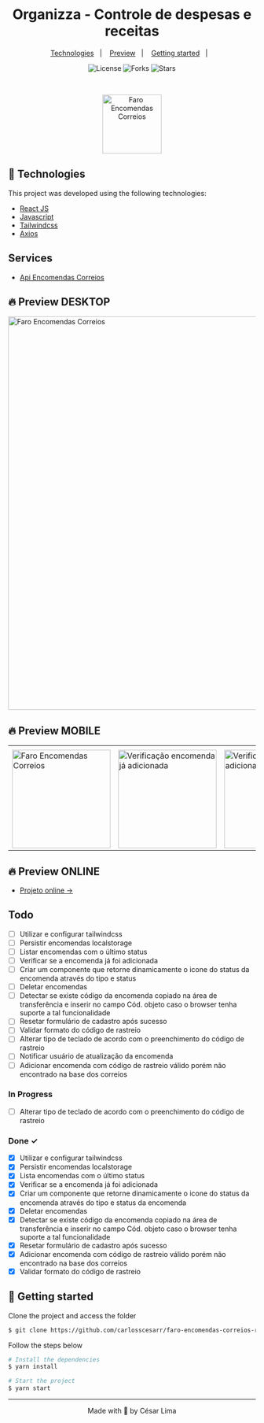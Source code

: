 <h1 align="center">
    Organizza - Controle de despesas e receitas
</h1>

<p align="center">
  <a href="#technologies">Technologies</a>&nbsp;&nbsp;&nbsp;|&nbsp;&nbsp;&nbsp;
  <a href="#-preview">Preview</a>&nbsp;&nbsp;&nbsp;|&nbsp;&nbsp;&nbsp;
  <a href="#-layout">Getting started</a>&nbsp;&nbsp;&nbsp;|&nbsp;&nbsp;&nbsp;
  <!--<a href="#-project">Project</a>&nbsp;&nbsp;&nbsp;|&nbsp;&nbsp;&nbsp;-->
  <!--<a href="#-layout">Layout</a>&nbsp;&nbsp;&nbsp;|&nbsp;&nbsp;&nbsp;-->
  <!--<a href="#-license">License</a>-->
</p>

<p align="center">
  <img  src="https://img.shields.io/static/v1?label=license&message=MIT&color=5965E0&labelColor=121214" alt="License">
  
  <img src="https://img.shields.io/github/forks/carlosscesarr/gerador-senha-react-native?label=forks&message=MIT&color=5965E0&labelColor=121214" alt="Forks">     

  <img src="https://img.shields.io/github/stars/carlosscesarr/gerador-senha-react-native?label=stars&message=MIT&color=5965E0&labelColor=121214" alt="Stars">
</p>

<br>

<p align="center">
  <img alt="Faro Encomendas Correios" src="" width="120px">
</p>

## 🧪 Technologies

This project was developed using the following technologies:

- [React JS](https://reactjs.org)
- [Javascript](https://developer.mozilla.org/pt-BR/docs/Web/JavaScript)
- [Tailwindcss](https://tailwindcss.com/)
- [Axios](https://axios-http.com/docs/intro)

## Services

- [Api Encomendas Correios](https://documenter.getpostman.com/view/11074732/TzJpgyny)

## 🔥 Preview DESKTOP
<img alt="Faro Encomendas Correios" src="https://drive.google.com/uc?export=download&id=1YX8lZTuaQJsCw4oq0PeLhWsT0AsBFT7x" width="800px">

## 🔥 Preview MOBILE
<table>
  <tr>
    <td></td>
     <td></td>
     <td></td>
  </tr>
  <tr>
    <td>
        <img alt="Faro Encomendas Correios" src="https://drive.google.com/uc?export=download&id=10scXBxZnXj67It-E34AZCEmQYF9gtN3I" width="200px">
    </td>
    <td>
        <img alt="Verificação encomenda já adicionada" src="https://drive.google.com/uc?export=download&id=1zDkoICo10FZ7JLMV64uAf4I_lBh06OCx" width="200px">
    </td>
    <td>
        <img alt="Verificação encomenda adicionada com sucesso" src="https://drive.google.com/uc?export=download&id=1sUY7frrZOmbtzoQ5eR0askm-eiBbhKTI" width="200px">
    </td>
  </tr>
 </table>

## 🔥 Preview ONLINE
- [Projeto online ->](https://dazzling-wing-bf8e1b.netlify.app/)

## Todo

- [ ] Utilizar e configurar tailwindcss
- [ ] Persistir encomendas localstorage
- [ ] Listar encomendas com o último status
- [ ] Verificar se a encomenda já foi adicionada
- [ ] Criar um componente que retorne dinamicamente o icone do status da encomenda através do tipo e status
- [ ] Deletar encomendas
- [ ] Detectar se existe código da encomenda copiado na área de transferência e inserir no campo Cód. objeto caso o browser tenha suporte a tal funcionalidade
- [ ] Resetar formulário de cadastro após sucesso
- [ ] Validar formato do código de rastreio
- [ ] Alterar tipo de teclado de acordo com o preenchimento do código de rastreio
- [ ] Notificar usuário de atualização da encomenda
- [ ] Adicionar encomenda com código de rastreio válido porém não encontrado na base dos correios

### In Progress

- [ ] Alterar tipo de teclado de acordo com o preenchimento do código de rastreio

### Done ✓

- [x] Utilizar e configurar tailwindcss
- [x] Persistir encomendas localstorage
- [x] Lista encomendas com o último status
- [x] Verificar se a encomenda já foi adicionada
- [x] Criar um componente que retorne dinamicamente o icone do status da encomenda através do tipo e status da encomenda
- [x] Deletar encomendas
- [x] Detectar se existe código da encomenda copiado na área de transferência e inserir no campo Cód. objeto caso o browser tenha suporte a tal funcionalidade
- [x] Resetar formulário de cadastro após sucesso
- [x] Adicionar encomenda com código de rastreio válido porém não encontrado na base dos correios
- [x] Validar formato do código de rastreio

## 🚀 Getting started

Clone the project and access the folder

```bash
$ git clone https://github.com/carlosscesarr/faro-encomendas-correios-reactjs.git && cd faro-encomendas-correios-reactjs
```

Follow the steps below
```bash
# Install the dependencies
$ yarn install

# Start the project
$ yarn start
```
<!--
## 🔖 Layout

You can view the project layout through the links below:

- [Layout Web](https://www.figma.com/file/ge20pu3ofMOKoliUyKx1Nl/Move.it-1.0) 

Remembering that you need to have a [Figma](http://figma.com/) account to access it.
## 📝 License

This project is licensed under the MIT License. See the [LICENSE](LICENSE.md) file for details.
-->


---

<p align="center">Made with 💜 by César Lima</p>
